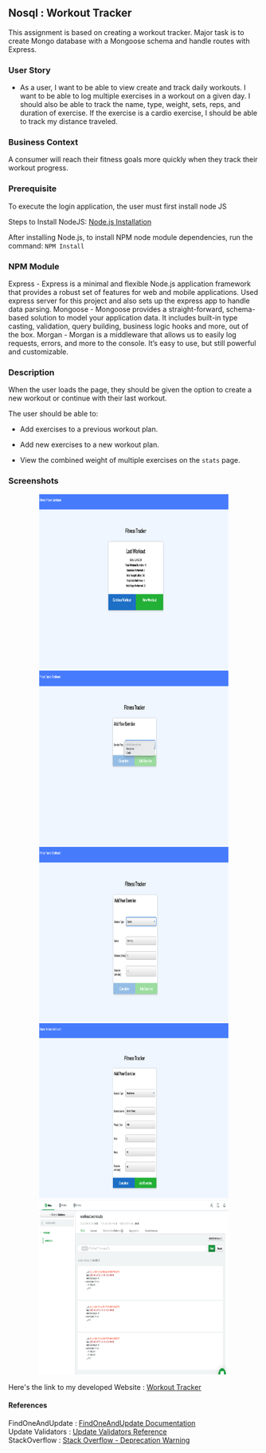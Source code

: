 ## Nosql : Workout Tracker

This assignment is based on creating a  workout tracker. Major task is to create Mongo database with a Mongoose schema and handle routes with Express.

### User Story

* As a user, I want to be able to view create and track daily workouts. I want to be able to log multiple exercises in a workout on a given day. I should also be able to track the name, type, weight, sets, reps, and duration of exercise. If the exercise is a cardio exercise, I should be able to track my distance traveled.

### Business Context

A consumer will reach their fitness goals more quickly when they track their workout progress.

### Prerequisite 

To execute the login application, the user must first install node JS

Steps to Install NodeJS: [Node.js Installation](https://docs.npmjs.com/downloading-and-installing-node-js-and-npm#windows-node-version-managers)

After installing Node.js, to install NPM node module dependencies, run the command:
`NPM Install`

### NPM Module
 
Express - Express is a minimal and flexible Node.js application framework that provides a robust set of features for web and mobile applications. Used express server for this project and also sets up the express app to handle data parsing.
Mongoose - Mongoose provides a straight-forward, schema-based solution to model your application data. It includes built-in type casting, validation, query building, business logic hooks and more, out of the box.
Morgan -  Morgan is a middleware that allows us to easily log requests, errors, and more to the console. It’s easy to use, but still powerful and customizable.

### Description

When the user loads the page, they should be given the option to create a new workout or continue with their last workout.

The user should be able to:

  * Add exercises to a previous workout plan.

  * Add new exercises to a new workout plan.

  * View the combined weight of multiple exercises on the `stats` page.

### Screenshots

<p style ="text-align:center;">
<img src="assets/img/mainPage.png" width="380" alt= "mainPage" height="350"/>
<img src="assets/img/addExercise.png"  width="380" alt="add exercise Page" height="350"/>
<img src="assets/img/cardio.png" width="380" alt="cardio Page" height="350"/>
<img src="assets/img/resistance.png"  width="380" alt="resistance Page" height="350"/>
<img src="assets/img/db.png"  width="380" alt="db Page" height="350"/>

</p>

Here's the link to my developed Website : [Workout Tracker](https://mongoose-workouttracker.herokuapp.com/)

#### References

FindOneAndUpdate : [FindOneAndUpdate Documentation](https://mongoosejs.com/docs/tutorials/findoneandupdate.html)<br/>
Update Validators : [Update Validators Reference](https://mongoosejs.com/docs/validation.html#update-validators)<br/>
StackOverflow : [Stack Overflow - Deprecation Warning](https://stackoverflow.com/questions/52572852/deprecationwarning-collection-findandmodify-is-deprecated-use-findoneandupdate)